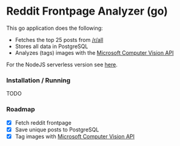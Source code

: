 # Reddit Frontpage Analyzer (go)

This go application does the following:

- Fetches the top 25 posts from [/r/all][1]
- Stores all data in PostgreSQL
- Analyzes (tags) images with the [Microsoft Computer Vision API][3]

For the NodeJS serverless version see [here][2].

### Installation / Running

TODO

### Roadmap

- [X] Fetch reddit frontpage
- [X] Save unique posts to PostgreSQL
- [X] Tag images with [Microsoft Computer Vision API][3]

[1]: https://reddit.com/r/all
[2]: https://github.com/swordbeta/reddit-frontpage-analyzer-nodejs
[3]: https://www.microsoft.com/cognitive-services/en-us/computer-vision-api